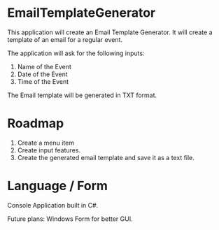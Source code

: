 # EmailTemplateGenerator
This application will create an Email Template Generator. 
It will create a template of an email for a regular event.

The application will ask for the following inputs: 
1) Name of the Event
2) Date of the Event
3) Time of the Event 

The Email template will be generated in TXT format. 

# Roadmap
1. Create a menu item
2. Create input features.
3. Create the generated email template and save it as a text file.

# Language / Form 
Console Application built in C#. 

Future plans: Windows Form for better GUI.
